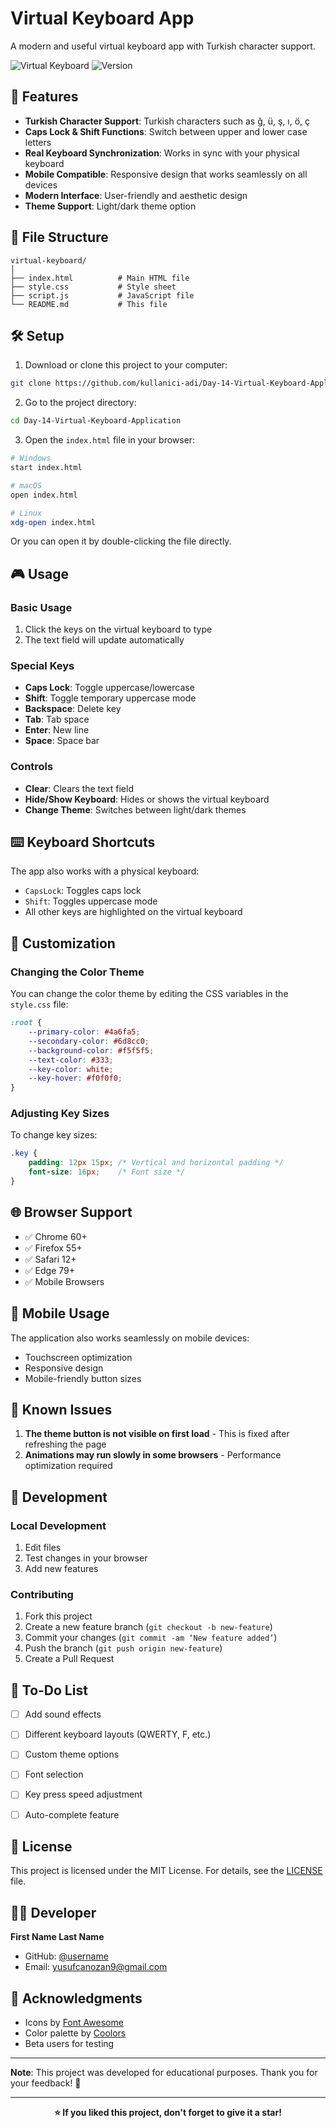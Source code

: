 # Virtual Keyboard App

A modern and useful virtual keyboard app with Turkish character support.

![Virtual Keyboard](https://img.shields.io/badge/Status-Çalışıyor-brightgreen)
![Version](https://img.shields.io/badge/Versiyon-1.0.0-blue)

## 🚀 Features

- **Turkish Character Support**: Turkish characters such as ğ, ü, ş, ı, ö, ç
- **Caps Lock & Shift Functions**: Switch between upper and lower case letters
- **Real Keyboard Synchronization**: Works in sync with your physical keyboard
- **Mobile Compatible**: Responsive design that works seamlessly on all devices
- **Modern Interface**: User-friendly and aesthetic design
- **Theme Support**: Light/dark theme option

## 📁 File Structure

```
virtual-keyboard/
│
├── index.html          # Main HTML file
├── style.css           # Style sheet
├── script.js           # JavaScript file
└── README.md           # This file
```

## 🛠️ Setup

1. Download or clone this project to your computer:
```bash
git clone https://github.com/kullanici-adi/Day-14-Virtual-Keyboard-Application
```

2. Go to the project directory:
```bash
cd Day-14-Virtual-Keyboard-Application
```

3. Open the `index.html` file in your browser:
```bash
# Windows
start index.html

# macOS
open index.html

# Linux
xdg-open index.html
```

Or you can open it by double-clicking the file directly.

## 🎮 Usage

### Basic Usage
1. Click the keys on the virtual keyboard to type
2. The text field will update automatically

### Special Keys
- **Caps Lock**: Toggle uppercase/lowercase
- **Shift**: Toggle temporary uppercase mode
- **Backspace**: Delete key
- **Tab**: Tab space
- **Enter**: New line
- **Space**: Space bar


### Controls
- **Clear**: Clears the text field
- **Hide/Show Keyboard**: Hides or shows the virtual keyboard
- **Change Theme**: Switches between light/dark themes

## ⌨️ Keyboard Shortcuts

The app also works with a physical keyboard:
- `CapsLock`: Toggles caps lock
- `Shift`: Toggles uppercase mode
- All other keys are highlighted on the virtual keyboard

## 🎨 Customization

### Changing the Color Theme
You can change the color theme by editing the CSS variables in the `style.css` file:

```css
:root {
    --primary-color: #4a6fa5;
    --secondary-color: #6d8cc0;
    --background-color: #f5f5f5;
    --text-color: #333;
    --key-color: white;
    --key-hover: #f0f0f0;
}
```

### Adjusting Key Sizes
To change key sizes:
```css
.key {
    padding: 12px 15px; /* Vertical and horizontal padding */
    font-size: 16px;    /* Font size */
}
```

## 🌐 Browser Support

- ✅ Chrome 60+
- ✅ Firefox 55+
- ✅ Safari 12+
- ✅ Edge 79+
- ✅ Mobile Browsers

## 📱 Mobile Usage

The application also works seamlessly on mobile devices:
- Touchscreen optimization
- Responsive design
- Mobile-friendly button sizes

## 🐛 Known Issues

1. **The theme button is not visible on first load** - This is fixed after refreshing the page
2. **Animations may run slowly in some browsers** - Performance optimization required

## 🔧 Development

### Local Development
1. Edit files
2. Test changes in your browser
3. Add new features

### Contributing
1. Fork this project
2. Create a new feature branch (`git checkout -b new-feature`)
3. Commit your changes (`git commit -am ‘New feature added’`)
4. Push the branch (`git push origin new-feature`)
5. Create a Pull Request

## 📝 To-Do List

- [ ] Add sound effects
- [ ] Different keyboard layouts (QWERTY, F, etc.)
- [ ] Custom theme options
- [ ] Font selection
- [ ] Key press speed adjustment
- [ ] Auto-complete feature


## 📄 License

This project is licensed under the MIT License. For details, see the [LICENSE](LICENSE) file.

## 👨‍💻 Developer

**First Name Last Name**
- GitHub: [@username](https://github.com/Can-Ozan)
- Email: yusufcanozan9@gmail.com

## 🙏 Acknowledgments

- Icons by [Font Awesome](https://fontawesome.com)
- Color palette by [Coolors](https://coolors.co)
- Beta users for testing

---

**Note**: This project was developed for educational purposes. Thank you for your feedback! 🚀

---

<div align="center">

**⭐ If you liked this project, don't forget to give it a star!**

</div>